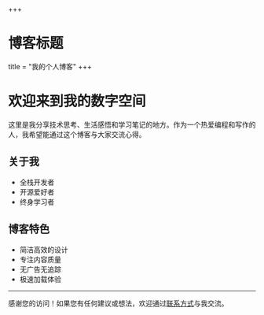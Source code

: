 +++
# 博客标题
title = "我的个人博客"
+++

# 欢迎来到我的数字空间

这里是我分享技术思考、生活感悟和学习笔记的地方。作为一个热爱编程和写作的人，我希望能通过这个博客与大家交流心得。

## 关于我

- 全栈开发者
- 开源爱好者
- 终身学习者

## 博客特色

- 简洁高效的设计
- 专注内容质量
- 无广告无追踪
- 极速加载体验

---

感谢您的访问！如果您有任何建议或想法，欢迎通过[联系方式](/contact)与我交流。